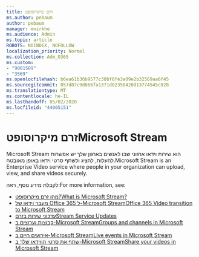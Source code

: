 ```yaml
---
title: זרם מיקרוסופט
ms.author: pebaum
author: pebaum
manager: mnirkhe
ms.audience: Admin
ms.topic: article
ROBOTS: NOINDEX, NOFOLLOW
localization_priority: Normal
ms.collection: Adm_O365
ms.custom:
- "9001509"
- "3569"
ms.openlocfilehash: b6ea61b36b9577c38bf8fe3a09e2b32569aa6f45
ms.sourcegitcommit: 057d87c9d866fa1371d02350420d13774545c028
ms.translationtype: MT
ms.contentlocale: he-IL
ms.lasthandoff: 05/02/2020
ms.locfileid: "44005151"
---
```

# <a name="microsoft-stream"></a><span data-ttu-id="52bb3-102">זרם מיקרוסופט</span><span class="sxs-lookup"><span data-stu-id="52bb3-102">Microsoft Stream</span></span>

<span data-ttu-id="52bb3-103">Microsoft Stream הוא שירות וידאו ארגוני שבו לאנשים בארגון שלך יש אפשרות להעלות, להציג ולשתף סרטי וידאו באופן מאובטח.</span><span class="sxs-lookup"><span data-stu-id="52bb3-103">Microsoft Stream is an Enterprise Video service where people in your organization can upload, view, and share videos securely.</span></span> 

<span data-ttu-id="52bb3-104">לקבלת מידע נוסף, ראה:</span><span class="sxs-lookup"><span data-stu-id="52bb3-104">For more information, see:</span></span>

- [<span data-ttu-id="52bb3-105">מהו זרם מיקרוסופט?</span><span class="sxs-lookup"><span data-stu-id="52bb3-105">What is Microsoft Stream?</span></span>](https://docs.microsoft.com/stream/overview)
- [<span data-ttu-id="52bb3-106">מעבר וידאו של Office 365 ל-Microsoft Stream</span><span class="sxs-lookup"><span data-stu-id="52bb3-106">Office 365 Video transition to Microsoft Stream</span></span>](https://docs.microsoft.com/stream/migrate-from-office-365)
- [<span data-ttu-id="52bb3-107">עדכוני שירות בזרם</span><span class="sxs-lookup"><span data-stu-id="52bb3-107">Stream Service Updates</span></span>](https://techcommunity.microsoft.com/t5/microsoft-stream-service-updates/bd-p/StreamAnnouncements)
- [<span data-ttu-id="52bb3-108">קבוצות וערוצים ב-Microsoft Stream</span><span class="sxs-lookup"><span data-stu-id="52bb3-108">Groups and channels in Microsoft Stream</span></span>](https://docs.microsoft.com/stream/groups-channels-organization)
- [<span data-ttu-id="52bb3-109">אירועים חיים ב-Microsoft Stream</span><span class="sxs-lookup"><span data-stu-id="52bb3-109">Live events in Microsoft Stream</span></span>](https://docs.microsoft.com/stream/live-event-overview)
- [<span data-ttu-id="52bb3-110">שתף את סרטי הווידאו שלך ב-Microsoft Stream</span><span class="sxs-lookup"><span data-stu-id="52bb3-110">Share your videos in Microsoft Stream</span></span>](https://docs.microsoft.com/stream/portal-share-video)
